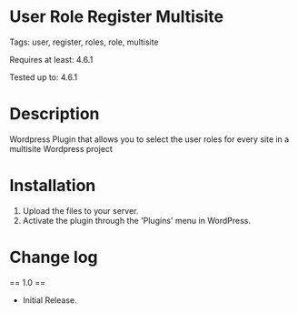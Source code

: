 # User Role Register Multisite

Tags: user, register, roles, role, multisite

Requires at least: 4.6.1

Tested up to: 4.6.1

# Description

Wordpress Plugin that allows you to select the user roles for every site in a multisite Wordpress project

# Installation
1. Upload the files to your server.
2. Activate the plugin through the 'Plugins' menu in WordPress.

# Change log

== 1.0 ==
* Initial Release.

